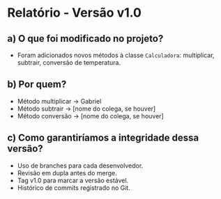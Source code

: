 # Relatório - Versão v1.0

## a) O que foi modificado no projeto?
- Foram adicionados novos métodos à classe `Calculadora`: multiplicar, subtrair, conversão de temperatura.

## b) Por quem?
- Método multiplicar → Gabriel
- Método subtrair → [nome do colega, se houver]
- Método conversão → [nome do colega, se houver]

## c) Como garantiríamos a integridade dessa versão?
- Uso de branches para cada desenvolvedor.
- Revisão em dupla antes do merge.
- Tag v1.0 para marcar a versão estável.
- Histórico de commits registrado no Git.
